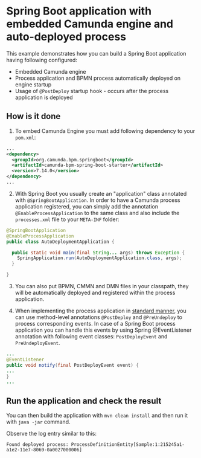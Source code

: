 # Spring Boot application with embedded Camunda engine and auto-deployed process

This example demonstrates how you can build a Spring Boot application having following configured:
* Embedded Camunda engine
* Process application and BPMN process automatically deployed on engine startup
* Usage of `@PostDeploy` startup hook - occurs after the process application is deployed

## How is it done

1. To embed Camunda Engine you must add following dependency to your `pom.xml`:

```xml
...
<dependency>
  <groupId>org.camunda.bpm.springboot</groupId>
  <artifactId>camunda-bpm-spring-boot-starter</artifactId>
  <version>7.14.0</version>
</dependency>
...
```

2. With Spring Boot you usually create an "application" class annotated with `@SpringBootApplication`. In order to have a Camunda process application
registered, you can simply add the annotation `@EnableProcessApplication` to the same class and also include the `processes.xml` file to your `META-INF` folder:

```java
@SpringBootApplication
@EnableProcessApplication
public class AutoDeploymentApplication {

  public static void main(final String... args) throws Exception {
    SpringApplication.run(AutoDeploymentApplication.class, args);
  }

}
```

3. You can also put BPMN, CMMN and DMN files in your classpath, they will be automatically deployed and registered within the process application.

4. When implementing the process application in [standard manner](https://docs.camunda.org/manual/7.14/user-guide/process-applications/the-process-application-class/),
 you can use method-level annotations `@PostDeploy` and `@PreUndeploy` to process corresponding events. In case of a Spring Boot 
 process application you can handle this events by using Spring @EventListener annotation with following event classes: 
`PostDeployEvent` and `PreUndeployEvent`.

```java
...
@EventListener
public void notify(final PostDeployEvent event) {
...
}
...
```
 
## Run the application and check the result

You can then build the application with `mvn clean install` and then run it with `java -jar` command.

Observe the log entry similar to this: 

`Found deployed process: ProcessDefinitionEntity[Sample:1:215245a1-a1e2-11e7-8069-0a0027000006]`
